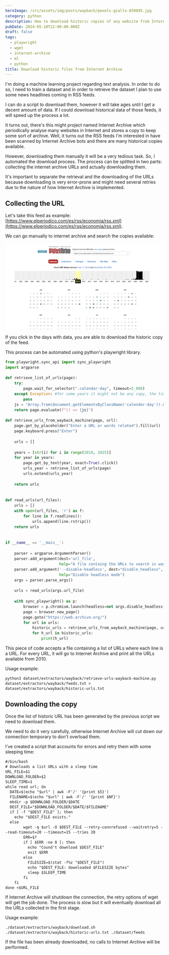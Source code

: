 ```yaml
---
heroImage: /src/assets/img/posts/wayback/pexels-giallo-859895.jpg
category: python
description: How to download historic copies of any website from Internet Archive
pubDate: 2024-05-10T22:00:00.000Z
draft: false
tags:
  - playwright
  - wget
  - internet-archive
  - ml
  - python
title: Download historic files from Internet Archive
---
```


I'm doing a machine learning project regarding text analysis. In order to do so, I need to train a dataset and in order to retrieve the dataset I plan to use some news headlines coming in RSS feeds.

I can do a script to download them, however it will take ages until I get a decent amount of data. If I could download historical data of those feeds, it will speed up the process a lot.

It turns out, there's this might project named Internet Archive which periodically analyse many websites in Internet and stores a copy to keep some sort of archive. Well, it turns out the RSS feeds I'm interested in have been scanned by Internet Archive bots and there are many historical copies available.

However, downloading them manually it will be a very tedious task. So, I automated the download process. The process can be splitted in two parts: collecting the internet archive URLs and actually downloading them.

It's important to separate the retrieval and the downloading of the URLs because downloading is very error-prone and might need several retries due to the nature of how Internet Archive is implemented.

## Collecting the URL

Let's take this feed as example: [https://www.elperiodico.com/es/rss/economia/rss.xml](https://www.elperiodico.com/es/rss/economia/rss.xml).

We can go manually to internet archive and search the copies available:

![](</src/assets/img/posts/wayback/Screenshot 2024-05-11 at 14.01.32.png>)

If you click in the days with data, you are able to download the historic copy of the feed.

This process can be automated using python's playwright library.

```python
from playwright.sync_api import sync_playwright
import argparse

def retrieve_list_of_urls(page):
    try:
        page.wait_for_selector(".calendar-day", timeout=5_000)
    except Exception: #for some years it might not be any copy, the timeout exception need to be ignored in this case
        pass
    js = "Array.from(document.getElementsByClassName('calendar-day')).map(c => c.children[1]).map(l => l.href)"
    return page.evaluate(f"() => {js}")

def retrieve_urls_from_wayback_machine(page, url):
    page.get_by_placeholder("Enter a URL or words related").fill(url)
    page.keyboard.press("Enter")

    urls = []

    years = [str(i) for i in range(2010, 2025)]
    for year in years:
        page.get_by_text(year, exact=True).click()
        urls_year = retrieve_list_of_urls(page)
        urls.extend(urls_year)

    return urls


def read_urls(url_files):
    urls = []
    with open(url_files, 'r') as f:
        for line in f.readlines():
            urls.append(line.rstrip())
    return urls


if __name__ == '__main__':

    parser = argparse.ArgumentParser()
    parser.add_argument(dest='url_file',
                        help="A file containg the URLs to search in wayback machine")
    parser.add_argument('--disable-headless', dest="disable_headless", action="store_true", required=False, default=False,
                        help="Disable headless mode")
    args = parser.parse_args()

    urls = read_urls(args.url_file)

    with sync_playwright() as p:
        browser = p.chromium.launch(headless=not args.disable_headless)
        page = browser.new_page()
        page.goto("https://web.archive.org/")
        for url in urls:
            historic_urls = retrieve_urls_from_wayback_machine(page, url)
            for h_url in historic_urls:
                print(h_url)

```

This piece of code accepts a file containing a list of URLs where each line is a URL. For every URL, it will go to Internet Archive and print all the URLs available from 2010.

Usage example:

```shell
python3 dataset/extractors/wayback/retrieve-urls-wayback-machine.py dataset/extractors/wayback/feeds.txt > dataset/extractors/wayback/historic-urls.txt
```

## Downloading the copy

Once the list of historic URL has been generated by the previous script we need to download them.

We need to do it very carefully, otherwise Internet Archive will cut down our connection temporary to don't overload them.

I've created a script that accounts for errors and retry them with some sleeping time:

```shell
#/bin/bash
# Downloads a list URLs with a sleep time
URL_FILE=$1
DOWNLOAD_FOLDER=$2
SLEEP_TIME=1
while read url; do
  DATE=$(echo "$url" | awk -F'/' '{print $5}')
  FILENAME=$(echo "$url" | awk -F'/' '{print $NF}')
  mkdir -p $DOWNLOAD_FOLDER/$DATE
  DEST_FILE="$DOWNLOAD_FOLDER/$DATE/$FILENAME"
  if [ -f "$DEST_FILE" ]; then
    echo "$DEST_FILE exists."
  else
        wget -q $url -O $DEST_FILE --retry-connrefused --waitretry=5 --read-timeout=20 --timeout=15 --tries 20
        ERR=$?
        if [ $ERR -ne 0 ]; then
          echo "Cound't download $DEST_FILE"
          exit $ERR
        else
          FILESIZE=$(stat -f%z "$DEST_FILE")
          echo "$DEST_FILE: downloaded $FILESIZE bytes"
          sleep $SLEEP_TIME
        fi
    fi
done <$URL_FILE
```

If Internet Archive will shutdown the connection, the retry options of wget will get the job done. The process is slow but it will eventually download all the URLs collected in the first stage.

Usage example:

```shell
./dataset/extractors/wayback/download.sh ./dataset/extractors/wayback/historic-urls.txt ./dataset/feeds
```

If the file has been already downloaded, no calls to Internet Archive will be performed.
